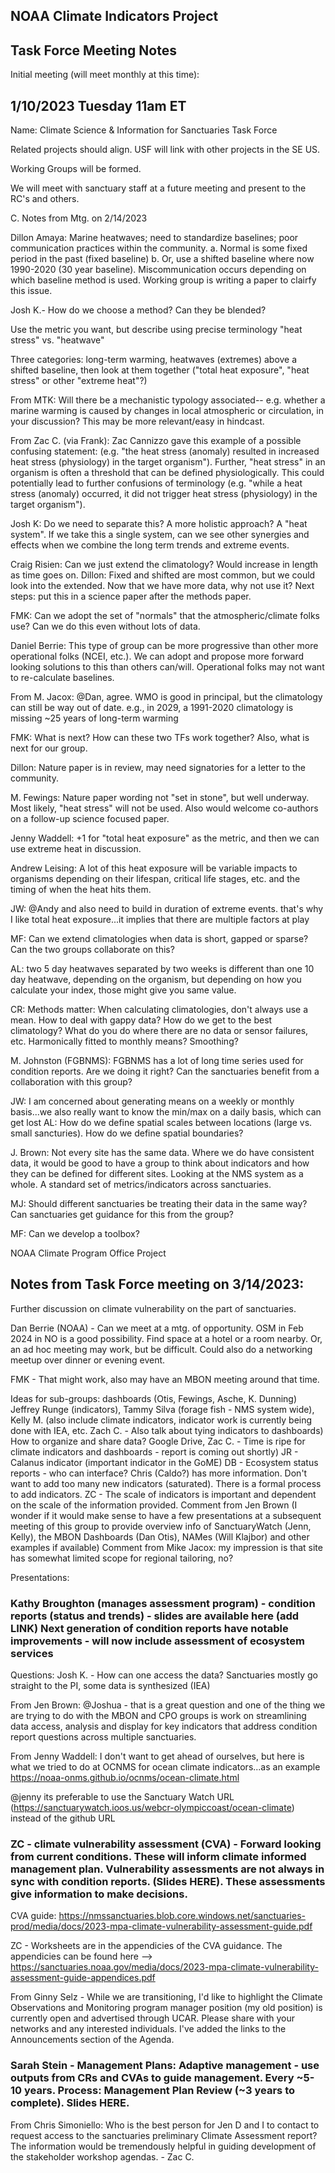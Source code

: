 ## NOAA Climate Indicators Project
## Task Force Meeting Notes

Initial meeting (will meet monthly at this time):

## 1/10/2023 Tuesday 11am ET

Name: Climate Science & Information for Sanctuaries Task Force

Related projects should align. USF will link with other projects in the SE US.

Working Groups will be formed.

We will meet with sanctuary staff at a future meeting and present to the RC's and others.

C. Notes from Mtg. on 2/14/2023

Dillon Amaya: Marine heatwaves; need to standardize baselines; poor communication practices within the community. a. Normal is some fixed period in the past (fixed baseline) b. Or, use a shifted baseline where now 1990-2020 (30 year baseline).
Miscommunication occurs depending on which baseline method is used.
Working group is writing a paper to clairfy this issue.

Josh K.- How do we choose a method? Can they be blended?

Use the metric you want, but describe using precise terminology "heat stress" vs. "heatwave"

Three categories: long-term warming, heatwaves (extremes) above a shifted baseline, then look at them together ("total heat exposure", "heat stress" or other "extreme heat"?)

From MTK: Will there be a mechanistic typology associated-- e.g. whether a marine warming is caused by changes in local atmospheric or circulation, in your discussion? This may be more relevant/easy in hindcast.

From Zac C. (via Frank): Zac Cannizzo gave this example of a possible confusing statement: (e.g. "the heat stress (anomaly) resulted in increased heat stress (physiology) in the target organism"). Further, "heat stress" in an organism is often a threshold that can be defined physiologically. This could potentially lead to further confusions of terminology (e.g. "while a heat stress (anomaly) occurred, it did not trigger heat stress (physiology) in the target organism").

Josh K: Do we need to separate this? A more holistic approach? A "heat system". If we take this a single system, can we see other synergies and effects when we combine the long term trends and extreme events.

Craig Risien: Can we just extend the climatology? Would increase in length as time goes on. Dillon: Fixed and shifted are most common, but we could look into the extended. Now that we have more data, why not use it? Next steps: put this in a science paper after the methods paper.

FMK: Can we adopt the set of "normals" that the atmospheric/climate folks use? Can we do this even without lots of data.

Daniel Berrie: This type of group can be more progressive than other more operational folks (NCEI, etc.). We can adopt and propose more forward looking solutions to this than others can/will. Operational folks may not want to re-calculate baselines.

From M. Jacox: @Dan, agree. WMO is good in principal, but the climatology can still be way out of date. e.g., in 2029, a 1991-2020 climatology is missing ~25 years of long-term warming

FMK: What is next? How can these two TFs work together? Also, what is next for our group.

Dillon: Nature paper is in review, may need signatories for a letter to the community.

M. Fewings: Nature paper wording not "set in stone", but well underway. Most likely, "heat stress" will not be used. Also would welcome co-authors on a follow-up science focused paper.

Jenny Waddell: +1 for "total heat exposure" as the metric, and then we can use extreme heat in discussion.

Andrew Leising: A lot of this heat exposure will be variable impacts to organisms depending on their lifespan, critical life stages, etc. and the timing of when the heat hits them.

JW: @Andy and also need to build in duration of extreme events. that's why I like total heat exposure...it implies that there are multiple factors at play

MF: Can we extend climatologies when data is short, gapped or sparse? Can the two groups collaborate on this?

AL: two 5 day heatwaves separated by two weeks is different than one 10 day heatwave, depending on the organism, but depending on how you calculate your index, those might give you same value.

CR: Methods matter: When calculating climatologies, don't always use a mean. How to deal with gappy data? How do we get to the best climatology? What do you do where there are no data or sensor failures, etc. Harmonically fitted to monthly means? Smoothing?

M. Johnston (FGBNMS): FGBNMS has a lot of long time series used for condition reports. Are we doing it right? Can the sanctuaries benefit from a collaboration with this group?

JW: I am concerned about generating means on a weekly or monthly basis...we also really want to know the min/max on a daily basis, which can get lost
AL: How do we define spatial scales between locations (large vs. small sancturies). How do we define spatial boundaries?

J. Brown: Not every site has the same data. Where we do have consistent data, it would be good to have a group to think about indicators and how they can be defined for different sites. Looking at the NMS system as a whole. A standard set of metrics/indicators across sanctuaries.

MJ: Should different sanctuaries be treating their data in the same way? Can sanctuaries get guidance for this from the group?

MF: Can we develop a toolbox?






NOAA Climate Program Office Project
## Notes from Task Force meeting on 3/14/2023:

Further discussion on climate vulnerability on the part of sanctuaries.
    
Dan Berrie (NOAA) - Can we meet at a mtg. of opportunity. OSM in Feb 2024 in NO is a good possibility. Find space at a hotel or a room nearby. Or, an ad hoc meeting may work, but be difficult. Could also do a networking meetup over dinner or evening event.
    
FMK - That might work, also may have an MBON meeting around that time.

Ideas for sub-groups: dashboards (Otis, Fewings, Asche, K. Dunning) Jeffrey Runge (indicators), Tammy Silva (forage fish - NMS system wide), Kelly M. (also include climate indicators, indicator work is currently being done with IEA, etc. Zach C. - Also talk about tying indicators to dashboards)
    How to organize and share data? Google Drive,
    Zac C. - Time is ripe for climate indicators and dashboards - report is coming out shortly)
    JR - Calanus indicator (important indicator in the GoME)
    DB - Ecosystem status reports - who can interface? Chris (Caldo?) has more information. Don't want to add too many new indicators (saturated). There is a formal process to add indicators.
    ZC - The scale of indicators is important and dependent on the scale of the information provided.
    Comment from Jen Brown (I wonder if it would make sense to have a few presentations at a subsequent meeting of this group to provide overview info of SanctuaryWatch (Jenn, Kelly), the MBON Dashboards (Dan Otis), NAMes (Will Klajbor) and other examples if available)
    Comment from Mike Jacox: my impression is that site has somewhat limited scope for regional tailoring, no?

Presentations:

### Kathy Broughton (manages assessment program) - condition reports (status and trends) - slides are available here (add LINK) Next generation of condition reports have notable improvements - will now include assessment of ecosystem services

Questions: Josh K. - How can one access the data? Sanctuaries mostly go straight to the PI, some data is synthesized (IEA)

From Jen Brown: @Joshua - that is a great question and one of the thing we are trying to do with the MBON and CPO groups is work on streamlining data access, analysis and display for key indicators that address condition report questions across multiple sanctuaries.

From Jenny Waddell: I don't want to get ahead of ourselves, but here is what we tried to do at OCNMS for ocean climate indicators...as an example https://noaa-onms.github.io/ocnms/ocean-climate.html

@jenny its preferable to use the Sanctuary Watch URL (https://sanctuarywatch.ioos.us/webcr-olympiccoast/ocean-climate) instead of the github URL

### ZC - climate vulnerability assessment (CVA) - Forward looking from current conditions. These will inform climate informed management plan. Vulnerability assessments are not always in sync with condition reports. (Slides HERE). These assessments give information to make decisions.

CVA guide: https://nmssanctuaries.blob.core.windows.net/sanctuaries-prod/media/docs/2023-mpa-climate-vulnerability-assessment-guide.pdf

ZC - Worksheets are in the appendicies of the CVA guidance. The appendicies can be found here --> https://sanctuaries.noaa.gov/media/docs/2023-mpa-climate-vulnerability-assessment-guide-appendices.pdf

From Ginny Selz - While we are transitioning, I'd like to highlight the Climate Observations and Monitoring program manager position (my old position) is currently open and advertised through UCAR. Please share with your networks and any interested individuals. I've added the links to the Announcements section of the Agenda.

### Sarah Stein - Management Plans: Adaptive management - use outputs from CRs and CVAs to guide management. Every ~5-10 years. Process: Management Plan Review (~3 years to complete). Slides HERE.

From Chris Simoniello: Who is the best person for Jen D and I to contact to request access to the sanctuaries preliminary Climate Assessment report? The information would be tremendously helpful in guiding development of the stakeholder workshop agendas. - Zac C.
